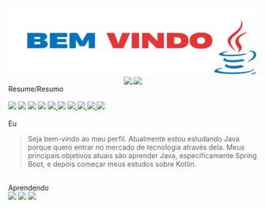 <img  src="Fotos/gif/BemVindoFinalizado.png">
<div align="center">
  <a href="https://github.com/anuraghazra/github-readme-stats">
    <img align="center" src="https://github-readme-stats.vercel.app/api?username=Alfredo-Ramon&show_icons=true" height="150">
  </a>
  <a href="https://github.com/anuraghazra/github-readme-stats">
    <img align="center" src="https://github-readme-stats.vercel.app/api/top-langs/?username=Alfredo-Ramon&layout=compact" height="150" />
  </a>
</div>

<div>
  Resume/Resumo
</div>


<br>
<div align="left"> 
  <img src="https://img.shields.io/badge/Java-E44C30?style=for-the-badge&logo=openjdk&logoColor=white"> </a>    
  <img src="https://img.shields.io/badge/IntelliJ_IDEA-000000.svg?style=for-the-badge&logo=intellij-idea&logoColor=white"> </a>
  <img src="https://img.shields.io/badge/UpWork-6FDA44?style=for-the-badge&logo=Upwork&logoColor=white"> </a>
  <img src="https://img.shields.io/badge/SQL-07405E?style=for-the-badge&logo=sqlite&logoColor=white"> </a>
  <a href="alfredoramon@gmail.com"> <img src="https://img.shields.io/badge/GIT-E44C30?style=for-the-badge&logo=git&logoColor=white"> </a>
  <img src="https://img.shields.io/badge/Udemy-EC5252?style=for-the-badge&logo=Udemy&logoColor=white"> 
  <a href="alfredoramon@gmail.com"> <img src="https://img.shields.io/badge/Codecademy-FFF0E5?style=for-the-badge&logo=codecademy&logoColor=303347"> </a> 
  <a href="https://www.linkedin.com/in/alfredo-ramon-programador/"> <img src="https://img.shields.io/badge/LinkedIn-0077B5?style=for-the-badge&logo=linkedin&logoColor=white"> </a> 
  <a href="https://mail.google.com/mail/u/0/?ogbl#inbox?compose=CrpPbDzFqTvRwbPwHsjTZhfbPxvDGxgqmgPzpCBvrqTctcwkNSnLrVxLFmRLxKRFrRStGKmlzJGqrwVTrKNq"> <img src="https://img.shields.io/badge/Gmail-D14836?style=for-the-badge&logo=gmail&logoColor=white"> </a>
  <a href="alfredoramon@gmail.com"> <img src="https://img.shields.io/badge/Instagram-%23E4405F.svg?style=for-the-badge&logo=Instagram&logoColor=white"> </a>
</div>
<br>

<div>
  Eu
  
  >Seja bem-vindo ao meu perfil. Atualmente estou estudando Java porque quero entrar no mercado de tecnologia através dela. Meus principais objetivos atuais são aprender Java, especificamente Spring Boot, e depois começar meus estudos sobre Kotlin. 

</div>
<br>
Aprendendo 
<div >
  <img src="https://cdn.jsdelivr.net/gh/devicons/devicon@latest/icons/java/java-original-wordmark.svg" height=180 />
  <img src="https://cdn.jsdelivr.net/gh/devicons/devicon@latest/icons/azuresqldatabase/azuresqldatabase-original.svg" height=180 />
  <img src="https://cdn.jsdelivr.net/gh/devicons/devicon@latest/icons/git/git-plain-wordmark.svg" height=180 />
</div>


